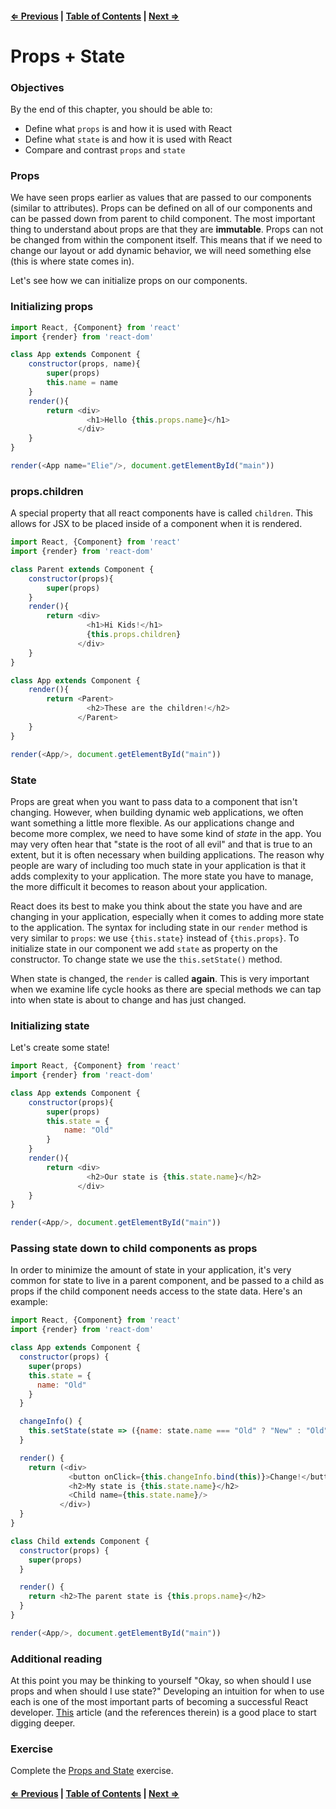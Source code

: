 #### [⇐ Previous](./04-components.md) | [Table of Contents](./../readme.md) | [Next ⇒](./06-events.md)

# Props + State

### Objectives

By the end of this chapter, you should be able to:

- Define what `props` is and how it is used with React
- Define what `state` is and how it is used with React
- Compare and contrast `props` and `state`

### Props

We have seen props earlier as values that are passed to our components (similar to attributes). Props can be defined on all of our components and can be passed down from parent to child component. The most important thing to understand about props are that they are **immutable**. Props can not be changed from within the component itself. This means that if we need to change our layout or add dynamic behavior, we will need something else (this is where state comes in).

Let's see how we can initialize props on our components.

### Initializing props

```js
import React, {Component} from 'react'
import {render} from 'react-dom'

class App extends Component {
    constructor(props, name){
        super(props)
        this.name = name
    }
    render(){
        return <div>
                 <h1>Hello {this.props.name}</h1>
               </div>
    }
}

render(<App name="Elie"/>, document.getElementById("main"))
```

### props.children

A special property that all react components have is called `children`. This allows for JSX to be placed inside of a component when it is rendered. 

```js
import React, {Component} from 'react'
import {render} from 'react-dom'

class Parent extends Component {
    constructor(props){
        super(props)
    }
    render(){
        return <div>
                 <h1>Hi Kids!</h1>
                 {this.props.children}
               </div>
    }
}

class App extends Component {
    render(){
        return <Parent>
                 <h2>These are the children!</h2>
               </Parent>
    }
}

render(<App/>, document.getElementById("main"))
```

### State

Props are great when you want to pass data to a component that isn't changing. However, when building dynamic web applications, we often want something a little more flexible. As our applications change and become more complex, we need to have some kind of _state_ in the app. You may very often hear that "state is the root of all evil" and that is true to an extent, but it is often necessary when building applications. The reason why people are wary of including too much state in your application is that it adds complexity to your application. The more state you have to manage, the more difficult it becomes to reason about your application.

React does its best to make you think about the state you have and are changing in your application, especially when it comes to adding more state to the application. The syntax for including state in our `render` method is very similar to `props`: we use `{this.state}` instead of `{this.props}`.  To initialize state in our component we add `state` as property on the constructor. To change state we use the `this.setState()` method.

When state is changed, the `render` is called **again**. This is very important when we examine life cycle hooks as there are special methods we can tap into when state is about to change and has just changed.  

### Initializing state

Let's create some state!

```js
import React, {Component} from 'react'
import {render} from 'react-dom'

class App extends Component {
    constructor(props){
        super(props)
        this.state = {
            name: "Old"
        }
    }
    render(){
        return <div>
                 <h2>Our state is {this.state.name}</h2>
               </div>
    }
}

render(<App/>, document.getElementById("main"))

```

### Passing state down to child components as props

In order to minimize the amount of state in your application, it's very common for state to live in a parent component, and be passed to a child as props if the child component needs access to the state data. Here's an example: 

```js
import React, {Component} from 'react'
import {render} from 'react-dom'

class App extends Component {
  constructor(props) {
    super(props)
    this.state = {
      name: "Old"
    }
  }

  changeInfo() {
    this.setState(state => ({name: state.name === "Old" ? "New" : "Old"}))
  }

  render() {
    return (<div>
             <button onClick={this.changeInfo.bind(this)}>Change!</button>
             <h2>My state is {this.state.name}</h2>
             <Child name={this.state.name}/>
           </div>)
  }
}

class Child extends Component {
  constructor(props) {
    super(props)
  }

  render() {
    return <h2>The parent state is {this.props.name}</h2>
  }
}

render(<App/>, document.getElementById("main"))
```

### Additional reading

At this point you may be thinking to yourself "Okay, so when should I use props and when should I use state?" Developing an intuition for when to use each is one of the most important parts of becoming a successful React developer. [This](https://github.com/uberVU/react-guide/blob/master/props-vs-state.md) article (and the references therein) is a good place to start digging deeper.

### Exercise

Complete the [Props and State](https://github.com/rithmschool/react_curriculum_exercises/tree/master/Unit-01/04-props_state) exercise.


#### [⇐ Previous](./04-components.md) | [Table of Contents](./../readme.md) | [Next ⇒](./06-events.md)
